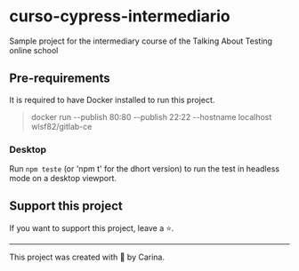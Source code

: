 # curso-cypress-intermediario

Sample project for the intermediary course of the Talking About Testing online school

## Pre-requirements

It is required to have Docker installed to run this project.

> docker run --publish 80:80 --publish 22:22 --hostname localhost wlsf82/gitlab-ce


### Desktop 

Run `npm teste` (or 'npm t' for the dhort version) to run the test in headless mode on a desktop viewport.


## Support this project

If you want to support this project, leave a ⭐.

___

This project was created with 💚 by Carina.
